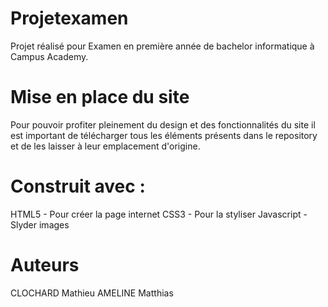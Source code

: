 # Projetexamen

Projet réalisé pour Examen en première année de bachelor informatique à Campus Academy.

# Mise en place du site

Pour pouvoir profiter pleinement du design et des fonctionnalités du site il est important de télécharger tous les éléments présents dans le repository et de les laisser à leur emplacement d'origine.

# Construit avec :

HTML5 - Pour créer la page internet
CSS3 - Pour la styliser
Javascript - Slyder images
# Auteurs

CLOCHARD Mathieu
AMELINE Matthias 
